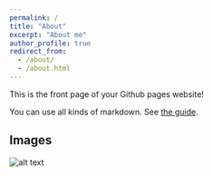 ```yaml
---
permalink: /
title: "About"
excerpt: "About me"
author_profile: true
redirect_from: 
  - /about/
  - /about.html
---
```


This is the front page of your Github pages website!

You can use all kinds of markdown. See [the guide](/markdown/).

## Images
![alt text](/images/500x300.png "Logo Title Text 1")

